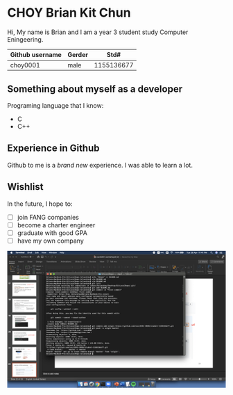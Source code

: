# CHOY Brian Kit Chun
Hi, My name is Brian and I am a year 3 student study Computer Eningeering. 

Github username | Gerder | Std#
--- | --- | ---
choy0001| male | 1155136677


## Something about myself as a developer
Programing language that I know:
* C
* C++

## Experience in Github
Github to me is a _brand new_ experience. I was able to learn a lot.

## Wishlist
In the future, I hope to:

- [ ] join FANG companies
- [ ] become a charter engineer
- [ ] graduate with good GPA
- [ ] have my own company

![Image of Project MileStone 2](https://raw.githubusercontent.com/csci3251-2020/student-1155136677/master/project_milestone2.png)
